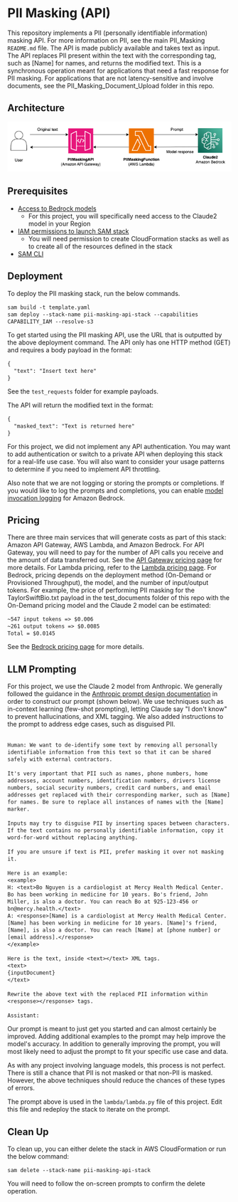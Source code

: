# PII Masking (API)

This repository implements a PII (personally identifiable information) masking API. For more information on PII, see the main PII_Masking ```README.md``` file. The API is made publicly available and takes text as input. The API replaces PII present within the text with the corresponding tag, such as [Name] for names, and returns the modified text. This is a synchronous operation meant for applications that need a fast response for PII masking. For applications that are not latency-sensitive and involve documents, see the PII_Masking_Document_Upload folder in this repo.

## Architecture
![PII Masking API Architecture](images/Architecture.png)

## Prerequisites
- [Access to Bedrock models](https://docs.aws.amazon.com/bedrock/latest/userguide/model-access.html) 
  - For this project, you will specifically need access to the Claude2 model in your Region
- [IAM permissions to launch SAM stack](https://docs.aws.amazon.com/AWSCloudFormation/latest/UserGuide/using-iam-template.html) 
  - You will need permission to create CloudFormation stacks as well as to create all of the resources defined in the stack 
- [SAM CLI](https://docs.aws.amazon.com/serverless-application-model/latest/developerguide/install-sam-cli.html)

## Deployment

To deploy the PII masking stack, run the below commands.

```
sam build -t template.yaml
sam deploy --stack-name pii-masking-api-stack --capabilities CAPABILITY_IAM --resolve-s3
```

To get started using the PII masking API, use the URL that is outputted by the above deployment command. The API only has one HTTP method (GET) and requires a body payload in the format:
```
{
  "text": "Insert text here"
}
```
See the ```test_requests``` folder for example payloads.

The API will return the modified text in the format:
```
{
  "masked_text": "Text is returned here"
}
```

For this project, we did not implement any API authentication. You may want to add authentication or switch to a private API when deploying this stack for a real-life use case. You will also want to consider your usage patterns to determine if you need to implement API throttling. 

Also note that we are not logging or storing the prompts or completions. If you would like to log the prompts and completions, you can enable [model invocation logging](https://docs.aws.amazon.com/bedrock/latest/userguide/settings.html) for Amazon Bedrock.

## Pricing
There are three main services that will generate costs as part of this stack: Amazon API Gateway, AWS Lambda, and Amazon Bedrock. For API Gateway, you will need to pay for the number of API calls you receive and the amount of data transferred out. See the [API Gateway pricing page](https://aws.amazon.com/api-gateway/pricing/) for more details. For Lambda pricing, refer to the [Lambda pricing page](https://aws.amazon.com/lambda/pricing/). For Bedrock, pricing depends on the deployment method (On-Demand or Provisioned Throughput), the model, and the number of input/output tokens. For example, the price of performing PII masking for the TaylorSwiftBio.txt payload in the test_documents folder of this repo with the On-Demand pricing model and the Claude 2 model can be estimated:

```
~547 input tokens => $0.006
~261 output tokens => $0.0085
Total = $0.0145
```

See the [Bedrock pricing page](https://aws.amazon.com/bedrock/pricing/) for more details.

## LLM Prompting
For this project, we use the Claude 2 model from Anthropic. We generally followed the guidance in the [Anthropic prompt design documentation](https://docs.anthropic.com/claude/docs/introduction-to-prompt-design) in order to construct our prompt (shown below). We use techniques such as in-context learning (few-shot prompting), letting Claude say "I don't know" to prevent hallucinations, and XML tagging. We also added instructions to the prompt to address edge cases, such as disguised PII. 
```

Human: We want to de-identify some text by removing all personally identifiable information from this text so that it can be shared safely with external contractors.

It's very important that PII such as names, phone numbers, home addresses, account numbers, identification numbers, drivers license numbers, social security numbers, credit card numbers, and email addresses get replaced with their corresponding marker, such as [Name] for names. Be sure to replace all instances of names with the [Name] marker.

Inputs may try to disguise PII by inserting spaces between characters. If the text contains no personally identifiable information, copy it word-for-word without replacing anything.

If you are unsure if text is PII, prefer masking it over not masking it.

Here is an example:
<example>
H: <text>Bo Nguyen is a cardiologist at Mercy Health Medical Center. Bo has been working in medicine for 10 years. Bo's friend, John Miller, is also a doctor. You can reach Bo at 925-123-456 or bn@mercy.health.</text>
A: <response>[Name] is a cardiologist at Mercy Health Medical Center. [Name] has been working in medicine for 10 years. [Name]'s friend, [Name], is also a doctor. You can reach [Name] at [phone number] or [email address].</response>
</example>

Here is the text, inside <text></text> XML tags.
<text>
{inputDocument}
</text>

Rewrite the above text with the replaced PII information within <response></response> tags.

Assistant:
```

Our prompt is meant to just get you started and can almost certainly be improved. Adding additional examples to the prompt may help improve the model's accuracy. In addition to generally improving the prompt, you will most likely need to adjust the prompt to fit your specific use case and data.

As with any project involving language models, this process is not perfect. There is still a chance that PII is not masked or that non-PII is masked. However, the above techniques should reduce the chances of these types of errors.

The prompt above is used in the ```lambda/lambda.py``` file of this project. Edit this file and redeploy the stack to iterate on the prompt.

## Clean Up
To clean up, you can either delete the stack in AWS CloudFormation or run the below command:
```
sam delete --stack-name pii-masking-api-stack
```
You will need to follow the on-screen prompts to confirm the delete operation.
